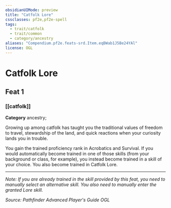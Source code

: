 ```yaml
---
obsidianUIMode: preview
title: "Catfolk Lore"
cssclasses: pf2e,pf2e-spell
tags:
  - trait/catfolk
  - trait/common
  - category/ancestry
aliases: "Compendium.pf2e.feats-srd.Item.eqBWab1J5Be24YAl"
license: OGL
---
```

# Catfolk Lore
## Feat 1
### [[catfolk]]

**Category** ancestry; 




Growing up among catfolk has taught you the traditional values of freedom to travel, stewardship of the land, and quick reactions when your curiosity lands you in trouble.

You gain the trained proficiency rank in Acrobatics and Survival. If you would automatically become trained in one of those skills (from your background or class, for example), you instead become trained in a skill of your choice. You also become trained in Catfolk Lore.

* * *

_Note: If you are already trained in the skill provided by this feat, you need to manually select an alternative skill. You also need to manually enter the granted Lore skill._

*Source: Pathfinder Advanced Player's Guide*
*OGL*